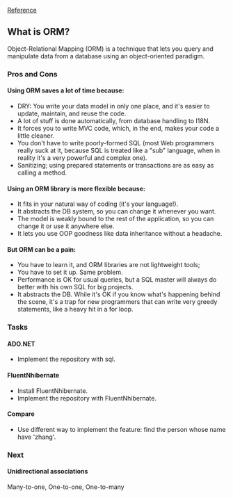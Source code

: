 [Reference](https://stackoverflow.com/questions/1279613/what-is-an-orm-and-where-can-i-learn-more-about-it)

## What is ORM?

Object-Relational Mapping (ORM) is a technique that lets you query and manipulate data from a database using an object-oriented paradigm. 

### Pros and Cons

#### Using ORM saves a lot of time because:

- DRY: You write your data model in only one place, and it's easier to update, maintain, and reuse the code.
- A lot of stuff is done automatically, from database handling to I18N.
- It forces you to write MVC code, which, in the end, makes your code a little cleaner.
- You don't have to write poorly-formed SQL (most Web programmers really suck at it, because SQL is treated like a "sub" language, when in reality it's a very powerful and complex one).
- Sanitizing; using prepared statements or transactions are as easy as calling a method.

#### Using an ORM library is more flexible because:

- It fits in your natural way of coding (it's your language!).
- It abstracts the DB system, so you can change it whenever you want.
- The model is weakly bound to the rest of the application, so you can change it or use it anywhere else.
- It lets you use OOP goodness like data inheritance without a headache.

#### But ORM can be a pain:

- You have to learn it, and ORM libraries are not lightweight tools;
- You have to set it up. Same problem.
- Performance is OK for usual queries, but a SQL master will always do better with his own SQL for big projects.
- It abstracts the DB. While it's OK if you know what's happening behind the scene, it's a trap for new programmers that can write very greedy statements, like a heavy hit in a for loop.


### Tasks

#### ADO.NET

- Implement the repository with sql.

#### FluentNhibernate

- Install FluentNhibernate.
- Implement the repository with FluentNhibernate.

#### Compare

- Use different way to implement the feature: find the person whose name have 'zhang'.

### Next

#### Unidirectional associations

Many-to-one, One-to-one, One-to-many
